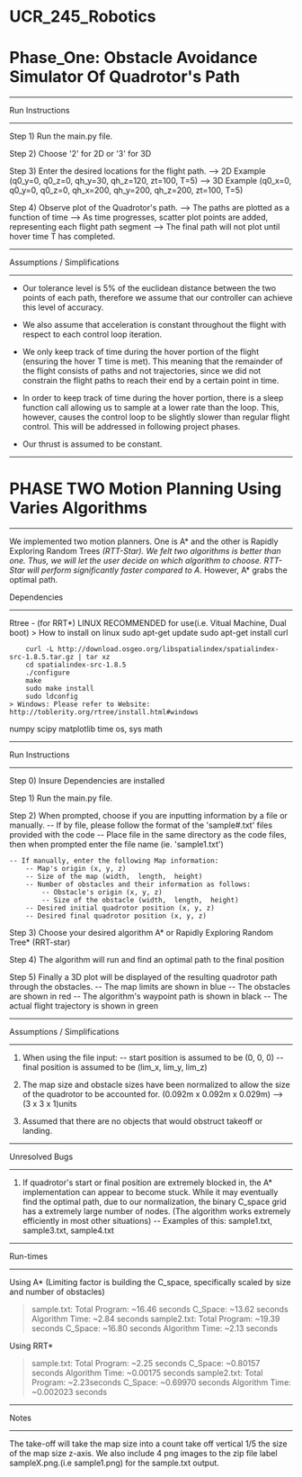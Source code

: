 # UCR_245_Robotics

# Phase_One: Obstacle Avoidance Simulator Of Quadrotor's Path 
******************************************************

Run Instructions
******************************************************
Step 1) Run the main.py file.

Step 2) Choose '2' for 2D or '3' for 3D

Step 3) Enter the desired locations for the flight path.
    --> 2D Example (q0_y=0,  q0_z=0,  qh_y=30,  qh_z=120,  zt=100,  T=5)
    --> 3D Example (q0_x=0,  q0_y=0,  q0_z=0,  qh_x=200,  qh_y=200,  qh_z=200,  zt=100,  T=5)

Step 4) Observe plot of the Quadrotor's path.
    --> The paths are plotted as a function of time
    --> As time progresses,  scatter plot points are added,  representing each flight path segment
    --> The final path will not plot until hover time T has completed.
******************************************************

Assumptions / Simplifications
******************************************************
- Our tolerance level is 5% of the euclidean distance between the two points of each path,
therefore we assume that our controller can achieve this level of accuracy. 

- We also assume that acceleration is constant throughout the flight with respect to each control loop iteration.

- We only keep track of time during the hover portion of the flight (ensuring the hover T time is met). 
This meaning that the remainder of the flight consists of paths and not trajectories,  since we did not
constrain the flight paths to reach their end by a certain point in time. 

- In order to keep track of time during the hover portion,  there is a sleep function call allowing us
to sample at a lower rate than the loop. This,  however,  causes the control loop to be slightly slower
than regular flight control. This will be addressed in following project phases.

- Our thrust is assumed to be constant.
******************************************************

# PHASE TWO Motion Planning Using Varies Algorithms 
***************************************************************************************************

We implemented two motion planners. One is A* and the other is Rapidly Exploring Random Trees *(RTT-Star).
We felt two algorithms is better than one. Thus, we will let the user decide on which algorithm to choose.
RTT-Star will perform significantly faster compared to A*. However, A* grabs the optimal path.

Dependencies
**************************************************************************************************
Rtree - (for RRT*) LINUX RECOMMENDED for use(i.e. Vitual Machine, Dual boot)
    > How to install on linux
        sudo apt-get update
        sudo apt-get install curl

        curl -L http://download.osgeo.org/libspatialindex/spatialindex-src-1.8.5.tar.gz | tar xz
        cd spatialindex-src-1.8.5
        ./configure
        make
        sudo make install
        sudo ldconfig
    > Windows: Please refer to Website: http://toblerity.org/rtree/install.html#windows

numpy
scipy
matplotlib
time
os, sys
math
**************************************************************************************************


Run Instructions
**************************************************************************************************
Step 0) Insure Dependencies are installed

Step 1) Run the main.py file.

Step 2) When prompted, choose if you are inputting information by a file or manually.
    -- If by file, please follow the format of the 'sample#.txt' files provided with the code
        -- Place file in the same directory as the code files, then when prompted enter the
           file name (ie. 'sample1.txt')

    -- If manually, enter the following Map information:
        -- Map's origin (x, y, z)
        -- Size of the map (width,  length,  height)
        -- Number of obstacles and their information as follows:
            -- Obstacle's origin (x, y, z)
            -- Size of the obstacle (width,  length,  height)
        -- Desired initial quadrotor position (x, y, z)
        -- Desired final quadrotor position (x, y, z)

Step 3) Choose your desired algorithm A* or Rapidly Exploring Random Tree* (RRT-star)

Step 4) The algorithm will run and find an optimal path to the final position

Step 5) Finally a 3D plot will be displayed of the resulting quadrotor path through the obstacles.
    -- The map limits are shown in blue
    -- The obstacles are shown in red
    -- The algorithm's waypoint path is shown in black
    -- The actual flight trajectory is shown in green
**************************************************************************************************


Assumptions / Simplifications
**************************************************************************************************
1) When using the file input:
    -- start position is assumed to be (0, 0, 0)
    -- final position is assumed to be (lim_x, lim_y, lim_z)

2) The map size and obstacle sizes have been normalized to allow the size of the quadrotor to be
   accounted for. (0.092m x 0.092m x 0.029m) --> (3 x 3 x 1)units

3) Assumed that there are no objects that would obstruct takeoff or landing.
**************************************************************************************************


Unresolved Bugs
**************************************************************************************************
1) If quadrotor's start or final position are extremely blocked in, the A* implementation can
    appear to become stuck. While it may eventually find the optimal path, due to our normalization,
    the binary C_space grid has a extremely large number of nodes. (The algorithm works extremely
    efficiently in most other situations)
        -- Examples of this: sample1.txt, sample3.txt, sample4.txt

**************************************************************************************************

Run-times
**************************************************************************************************
Using A* (Limiting factor is building the C_space, specifically scaled by size and number of obstacles)
> sample.txt:  Total Program: ~16.46 seconds    C_Space: ~13.62 seconds    Algorithm Time: ~2.84 seconds
> sample2.txt: Total Program: ~19.39 seconds    C_Space: ~16.80 seconds    Algorithm Time: ~2.13 seconds

Using RRT*
> sample.txt:  Total Program: ~2.25 seconds    C_Space: ~0.80157 seconds    Algorithm Time: ~0.00175 seconds
> sample2.txt: Total Program: ~2.23seconds    C_Space: ~0.69970 seconds    Algorithm Time: ~0.002023 seconds

**************************************************************************************************
Notes
**************************************************************************************************
The take-off will take the map size into a count take off vertical 1/5 the size of the map size z-axis.
We also include 4 png images to the zip file label sampleX.png.(i.e sample1.png) for the sample.txt output.




